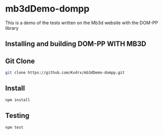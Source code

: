 # mb3dDemo-dompp


This is a demo of the tests written on the Mb3d website with the DOM-PP library


Installing and building DOM-PP WITH MB3D 
----------------------------------------

## Git Clone

```bash
git clone https://github.com/Kvdrx/mb3dDemo-dompp.git
```

## Install

```bash
npm install  
```

## Testing

```bash
npm test
```